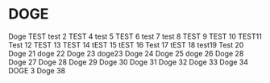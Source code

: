 # DOGE
Doge TEST
test 2
TEST 4
test 5
TEST 6
test 7
test 8
TEST 9
TEST 10
TEST11
Test 12
TEST 13
TEST 14
tEST 15
tEST 16
Test 17
tEST 18
test19
Test 20
Doge 21
doge 22
Doge 23
doge23
Doge 24
Doge 25
doge 26
Doge 28
Doge 27
Doge 28
Doge 29
Doge 30
Doge 31
Doge 32
Doge 33
Doge 34
DOGE 3
Doge 38
